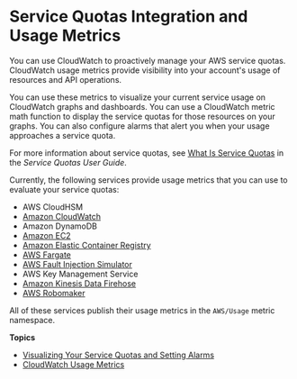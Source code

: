 # Service Quotas Integration and Usage Metrics<a name="CloudWatch-Service-Quota-Integration"></a>

You can use CloudWatch to proactively manage your AWS service quotas\. CloudWatch usage metrics provide visibility into your account's usage of resources and API operations\.

You can use these metrics to visualize your current service usage on CloudWatch graphs and dashboards\. You can use a CloudWatch metric math function to display the service quotas for those resources on your graphs\. You can also configure alarms that alert you when your usage approaches a service quota\.

For more information about service quotas, see [What Is Service Quotas](https://docs.aws.amazon.com/servicequotas/latest/userguide/intro.html) in the *Service Quotas User Guide*\.

Currently, the following services provide usage metrics that you can use to evaluate your service quotas:
+ AWS CloudHSM
+ [Amazon CloudWatch](https://docs.aws.amazon.com/AmazonCloudWatch/latest/monitoring/CloudWatch-Usage-Metrics.html)
+ Amazon DynamoDB
+ [Amazon EC2](https://docs.aws.amazon.com/AWSEC2/latest/UserGuide/viewing_metrics_with_cloudwatch.html#service-quota-metrics)
+ [Amazon Elastic Container Registry](https://docs.aws.amazon.com/AmazonECR/latest/userguide/monitoring-usage.html)
+ [AWS Fargate](https://docs.aws.amazon.com/AmazonECS/latest/userguide/monitoring-fargate-usage.html)
+ [AWS Fault Injection Simulator](https://docs.aws.amazon.com/fis/latest/userguide/monitoring-cloudwatch.html)
+ AWS Key Management Service
+ [Amazon Kinesis Data Firehose](https://docs.aws.amazon.com/firehose/latest/dev/monitoring-with-cloudwatch-metrics.html#fh-metrics-usage)
+ [AWS Robomaker](https://docs.aws.amazon.com/robomaker/latest/dg/monitoring-aws-robomaker-cloudwatch.html)

All of these services publish their usage metrics in the `AWS/Usage` metric namespace\.

**Topics**
+ [Visualizing Your Service Quotas and Setting Alarms](CloudWatch-Quotas-Visualize-Alarms.md)
+ [CloudWatch Usage Metrics](CloudWatch-Usage-Metrics.md)